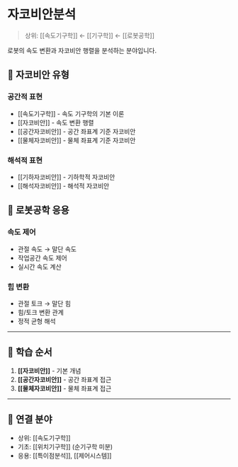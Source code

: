 # 자코비안분석

> 상위: [[속도기구학]] ← [[기구학]] ← [[로봇공학]]

로봇의 속도 변환과 자코비안 행렬을 분석하는 분야입니다.

## 🎯 자코비안 유형

### 공간적 표현
- [[속도기구학]] - 속도 기구학의 기본 이론
- [[자코비안]] - 속도 변환 행렬
- [[공간자코비안]] - 공간 좌표계 기준 자코비안
- [[물체자코비안]] - 물체 좌표계 기준 자코비안

### 해석적 표현
- [[기하자코비안]] - 기하학적 자코비안
- [[해석자코비안]] - 해석적 자코비안

## 🔗 로봇공학 응용

### 속도 제어
- 관절 속도 → 말단 속도
- 작업공간 속도 제어
- 실시간 속도 계산

### 힘 변환
- 관절 토크 → 말단 힘
- 힘/토크 변환 관계
- 정적 균형 해석

---

## 🎯 학습 순서

1. **[[자코비안]]** - 기본 개념
2. **[[공간자코비안]]** - 공간 좌표계 접근
3. **[[물체자코비안]]** - 물체 좌표계 접근

---

## 🔗 연결 분야
- 상위: [[속도기구학]]
- 기초: [[위치기구학]] (순기구학 미분)
- 응용: [[특이점분석]], [[제어시스템]]